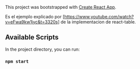 This project was bootstrapped with [Create React App](https://github.com/facebook/create-react-app).

Es el ejemplo explicado por [https://www.youtube.com/watch?v=eFwa9kw1jyc&t=3320s] de la implementacion de react-table.

## Available Scripts

In the project directory, you can run:

### `npm start`


